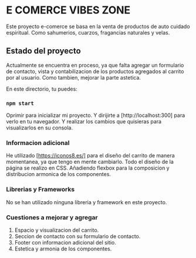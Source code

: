 # E COMERCE VIBES ZONE

 Este proyecto e-comerce se basa en la venta de productos de auto cuidado espiritual. Como sahumerios, cuarzos, fragancias naturales y velas.

## Estado del proyecto

 Actualmente se encuentra en proceso, ya que falta agregar un formulario de contacto, vista y contabilizacion de los productos agregados al carrito por al usuario. Como tambien, mejorar la parte astetica.

 En este directorio, tu puedes:

### `npm start`

 Oprimir para inicializar mi proyecto.
 Y dirijirte a [http://localhost:300] para verlo en tu navegador.
 Y realizar los cambios que quisieras para visualizarlos en su consola.

### Informacion adicional

 He utilizado [https://iconos8.es/] para el diseño del carrito de manera momentanea, ya que tengo en mente cambiarlo.
 Todo el diseño de la página se realizo en CSS. Añadiendo flexbox para la composicion y distribucion armonica de los componentes.

### Librerias y Frameworks

 No se han utilizado ninguna libreria y framework en este proyecto.
 
### Cuestiones a mejorar y agregar
1. Espacio y visualizacion del carrito.
2. Seccion de contacto con su formulario de contacto.
3. Footer con informacion adicional del sitio.
4. Estetica y armonia de los componentes.
